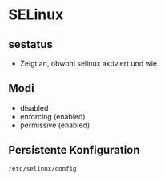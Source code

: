 # SELinux 

## sestatus

 * Zeigt an, obwohl selinux aktiviert und wie

## Modi 

 * disabled 
 * enforcing (enabled)
 * permissive (enabled) 

## Persistente Konfiguration 

```
/etc/selinux/config
```
